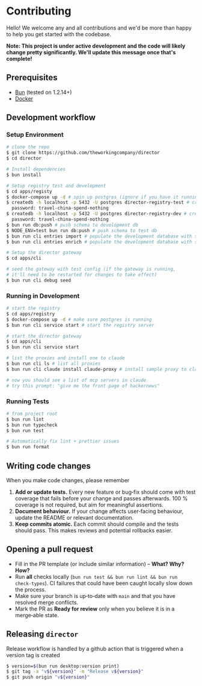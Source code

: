 
# Contributing

Hello! We welcome any and all contributions and we'd be more than happy to help you get started with the codebase. 

**Note: This project is under active development and the code will likely change pretty significantly. We'll update this message once that's complete!**

## Prerequisites

- [Bun](https://bun.sh/) (tested on 1.2.14+)
- [Docker](https://docker.com)

## Development workflow

### Setup Environment

```bash 
# clone the repo
$ git clone https://github.com/theworkingcompany/director
$ cd director

# Install dependencies
$ bun install

# Setup registry test and development
$ cd apps/registy
$ docker-compose up -d # spin up postgres (ignore if you have it running locally)
$ createdb -h localhost -p 5432 -U postgres director-registry-test # create test db
  password: travel-china-spend-nothing
$ createdb -h localhost -p 5432 -U postgres director-registry-dev # create development db
  password: travel-china-spend-nothing
$ bun run db:push # push schema to development db
$ NODE_ENV=test bun run db:push # push schema to test db
$ bun run cli entries import # populate the development database with server entries
$ bun run cli entries enrich # populate the development database with server entries

# Setup the director gateway
$ cd apps/cli

# seed the gateway with test config (if the gateway is running, 
# it'll need to be restarted for changes to take effect)
$ bun run cli debug seed 
```

### Running in Development 

```bash
# start the registry
$ cd apps/registry
$ docker-compose up -d # make sure postgres is running
$ bun run cli service start # start the registry server

# start the director gateway
$ cd apps/cli
$ bun run cli service start

# list the proxies and install one to claude
$ bun run cli ls # list all proxies
$ bun run cli claude install claude-proxy # install sample proxy to claude and restart it

# now you should see a list of mcp servers in claude
# try this prompt: "give me the front page of hackernews"
```

### Running Tests

```bash
# from project root
$ bun run lint 
$ bun run typecheck
$ bun run test

# Automatically fix lint + prettier issues
$ bun run format
```

## Writing code changes

When you make code changes, please remember 

1. **Add or update tests.** Every new feature or bug‑fix should come with test coverage that fails before your change and passes afterwards. 100 % coverage is not required, but aim for meaningful assertions.
2. **Document behaviour.** If your change affects user‑facing behaviour, update the README or relevant documentation.
3. **Keep commits atomic.** Each commit should compile and the tests should pass. This makes reviews and potential rollbacks easier.

## Opening a pull request

- Fill in the PR template (or include similar information) – **What? Why? How?**
- Run **all** checks locally (`bun run test && bun run lint && bun run check-types`). CI failures that could have been caught locally slow down the process.
- Make sure your branch is up‑to‑date with `main` and that you have resolved merge conflicts.
- Mark the PR as **Ready for review** only when you believe it is in a merge‑able state.

## Releasing `director`

Release workflow is handled by a github action that is triggered when a version tag is created

```bash
$ version=$(bun run desktop:version print) 
$ git tag -a "v${version}" -m "Release v${version}" 
$ git push origin "v${version}"
```
